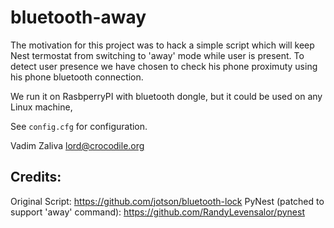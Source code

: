 bluetooth-away
===========

The motivation for this project was to hack a simple script which will
keep Nest termostat from switching to 'away' mode while user is
present. To detect user presence we have chosen to check his phone
proximuty using his phone bluetooth connection.

We run it on RasbperryPI with bluetooth dongle, but it could be used
on any Linux machine,

See `config.cfg` for configuration.

Vadim Zaliva <lord@crocodile.org>

Credits:
------

Original Script: https://github.com/jotson/bluetooth-lock
PyNest (patched to support 'away' command): https://github.com/RandyLevensalor/pynest

